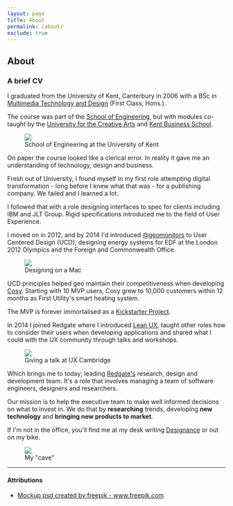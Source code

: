 ```yaml
---
layout: page
title: About
permalink: /about/
exclude: true
---
```


## About

### A brief CV

I graduated from the University of Kent, Canterbury in 2006 with a BSc in [Multimedia Technology and Design](https://www.kent.ac.uk/courses/undergraduate/226/multimedia-technology-and-design) (First Class, Hons.). 

The course was part of the [School of Engineering](https://www.kent.ac.uk/engineering-digital-arts), but with modules co-taught by the [University for the Creative Arts](https://www.uca.ac.uk/) and [Kent Business School](https://www.kent.ac.uk/kbs/).

<figure>
<img src="{{ site.baseurl }}/images/kent-eng.jpg">
<figcaption>School of Engineering at the University of Kent</figcaption>
</figure>

On paper the course looked like a clerical error. In reality it gave me an understanding of technology, design and business.

Fresh out of University, I found myself in my first role attempting digital transformation - long before I knew what that was - for a publishing company. We failed and I learned a lot.

I followed that with a role designing interfaces to spec for clients including IBM and JLT Group. Rigid specifications introduced me to the field of User Experience.

I moved on in 2012, and by 2014 I'd introduced [@geomonitors](https://twitter.com/geomonitors) to User Centered Design (UCD), designing energy systems for EDF at the London 2012 Olympics and the Foreign and Commonwealth Office.

<figure>
<img src="{{ site.baseurl }}/images/geo.jpg">
<figcaption>Designing on a Mac</figcaption>
</figure>

UCD principles helped geo maintain their competitiveness when developing [Cosy](https://www.first-utility.com/cosy). Starting with 10 MVP users, Cosy grew to 10,000 customers within 12 months as First Utility's smart heating system. 

The MVP is forever immortalised as a [Kickstarter Project](https://www.kickstarter.com/projects/greenenergyoptions/come-home-to-cosy-the-smart-heating-system-from-ge).

In 2014 I joined Redgate where I introduced [Lean UX](https://medium.com/@jonny_robots/moving-to-lean-ux-how-727361f8f7d2), taught other roles how to consider their users when developing applications and shared what I could with the UX community through talks and workshops. 

<figure>
<img src="{{ site.baseurl }}/images/talking.jpg">
<figcaption>Giving a talk at UX Cambridge</figcaption>
</figure>

Which brings me to today; leading [Redgate's](https://www.red-gate.com/) research, design and development team. It's a role that involves managing a team of software engineers, designers and researchers. 

Our mission is to help the executive team to make well informed decisions on what to invest in. We do that by **researching** trends, developing **new technology** and **bringing new products to market**.

If I'm not in the office, you'll find me at my desk writing [Designance](https:designance.substack.com) or out on my bike.

<figure>
<img src="{{ site.baseurl }}/images/cave.jpg">
<figcaption>My "cave"</figcaption>
</figure>

<hr/>

#### Attributions
<ul>
<li><a href="https://www.freepik.com/psd/mockup" rel="nofollow">Mockup psd created by freepik - www.freepik.com</a></li>
</ul>